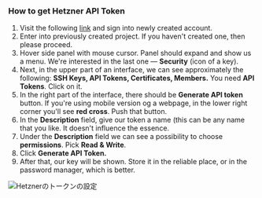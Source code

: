 ### How to get Hetzner API Token
1.  Visit the following [link](https://console.hetzner.cloud/) and sign
    into newly created account.
2.  Enter into previously created project. If you haven't created one,
    then please proceed.
3.  Hover side panel with mouse cursor. Panel should expand and show us
    a menu. We're interested in the last one — **Security** (icon of a
    key).
4.  Next, in the upper part of an interface, we can see approximately
    the following: **SSH Keys, API Tokens, Certificates, Members.** You
    need **API Tokens**. Click on it.
5.  In the right part of the interface, there should be **Generate API
    token** button. If you're using mobile version og a webpage, in the
    lower right corner you'll see **red cross**. Push that button.
6.  In the **Description** field, give our token a name (this can be any
    name that you like. It doesn't influence the essence.
7.  Under the **Description** field we can see a possibility to choose
    **permissions**. Pick **Read & Write**.
8.  Click **Generate API Token.**
9.  After that, our key will be shown. Store it in the reliable place,
    or in the password manager, which is better.

![Hetznerのトークンの設定](resource:assets/images/gifs/Hetzner.gif)
